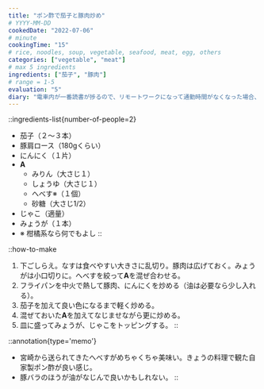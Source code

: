 ```yaml
---
title: "ポン酢で茄子と豚肉炒め"
# YYYY-MM-DD
cookedDate: "2022-07-06"
# minute
cookingTime: "15"
# rice, noodles, soup, vegetable, seafood, meat, egg, others
categories: ["vegetable", "meat"]
# max 5 ingredients
ingredients: ["茄子", "豚肉"]
# range = 1-5
evaluation: "5"
diary: "電車内が一番読書が捗るので、リモートワークになって通勤時間がなくなった場合、読書量が激減しそうだなと不安視しています。予定はなし。"
---
```


::ingredients-list{number-of-people=2}
- 茄子（２～３本）
- 豚肩ロース（180gくらい）
- にんにく（１片）
- **A**
  - みりん（大さじ１）
  - しょうゆ（大さじ１）
  - へべす※（１個）
  - 砂糖（大さじ1/2）
- じゃこ（適量）
- みょうが（１本）
- ※ 柑橘系なら何でもよし
::

::how-to-make
1. 下ごしらえ。なすは食べやすい大きさに乱切り。豚肉は広げておく。みょうがは小口切りに。へべすを絞って**A**を混ぜ合わせる。
2. フライパンを中火で熱して豚肉、にんにくを炒める（油は必要なら少し入れる）。
3. 茄子を加えて良い色になるまで軽く炒める。
4. 混ぜておいた**A**を加えてなじませながら更に炒める。
5. 皿に盛ってみょうが、じゃこをトッピングする。
::

::annotation{type='memo'}
- 宮崎から送られてきたへべすがめちゃくちゃ美味い。きょうの料理で観た自家製ポン酢が良い感じ。
- 豚バラのほうが油がなじんで良いかもしれない。
::
